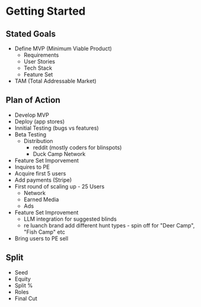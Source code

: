 # Getting Started 

## Stated Goals 

- Define MVP (Minimum Viable Product)
    - Requirements 
    - User Stories 
    - Tech Stack
    - Feature Set 
- TAM (Total Addressable Market)

## Plan of Action
- Develop MVP
- Deploy (app stores)
- Innitial Testing (bugs vs features)
- Beta Testing 
    - Distribution 
        - reddit (mostly coders for blinspots)
        - Duck Camp Network 
- Feature Set Imporvement
- Inquires to PE
- Acquire first 5 users
- Add payments (Stripe)
- First round of scaling up - 25 Users 
    - Network 
    - Earned Media 
    - Ads 
- Feature Set Improvement 
    - LLM integration for suggested blinds
    - re luanch brand add different hunt types - spin off for "Deer Camp", "Fish Camp" etc
- Bring users to PE sell

## Split 
- Seed 
- Equity
- Split %
- Roles 
- Final Cut 



